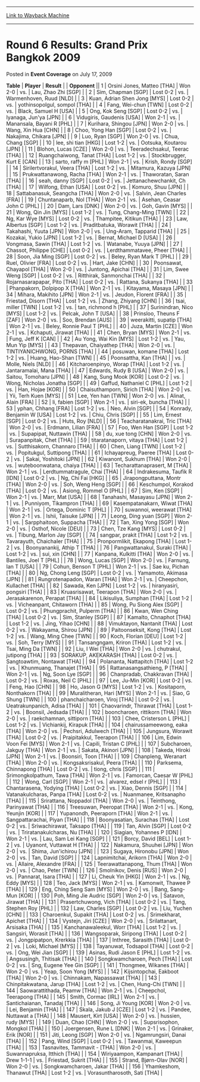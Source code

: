 
---
[Link to Wayback Machine](https://web.archive.org/web/20211022073746/https://magic.wizards.com/en/articles/archive/event-coverage/round-6-results-grand-prix-bangkok-2009-2009-07-17)

[_metadata_:description]:- "TablePlayerResult Opponent 1Orsini Jones, Matteo [THA]Won 2-0vs.Lau, Zhao Zhi [SGP] 2Sim, Chapman [SGP]Lost 0-2vs.Warmenhoven, Ruud [NLD] 3Kuan, Adrian Shen Jong [MYS]Lost 0-2vs.yothinsopolgul, sompol [THA] 4Fang, Wei-chun [TWN]Lost 0-2vs.Black, Samuel H [USA] 5Ong, Kok Seng [SGP]Lost 0-2vs.Iyanaga, Jun'ya [JPN] 6Vidugiris, Gaudenis [USA]Won 2-1vs.Manansala, Bayani R [PHL]"
[_metadata_:generator]:- "Drupal 7 (http://drupal.org)"
[_metadata_:node]:- "442841"
[_metadata_:publish_date]:- "2009-07-17"
[_metadata_:source]:- "div-main-content"
[_metadata_:title]:- "Round 6 Results: Grand Prix Bangkok 2009"
[_metadata_:wayback_capture_timestamp]:- "2021-10-22 07:37:46"
[_metadata_:wayback_raw_url]:- "https://web.archive.org/web/20211022073746id_/https://magic.wizards.com/en/articles/archive/event-coverage/round-6-results-grand-prix-bangkok-2009-2009-07-17"
[_metadata_:wayback_url]:- "https://magic.wizards.com/en/articles/archive/event-coverage/round-6-results-grand-prix-bangkok-2009-2009-07-17"
---


Round 6 Results: Grand Prix Bangkok 2009
========================================



 Posted in **Event Coverage**
 on July 17, 2009 












 **Table** | **Player** | **Result** |  | **Opponent** ||  1 | Orsini Jones, Matteo [THA] | Won 2-0 | vs. | Lau, Zhao Zhi [SGP] |
|  2 | Sim, Chapman [SGP] | Lost 0-2 | vs. | Warmenhoven, Ruud [NLD] |
|  3 | Kuan, Adrian Shen Jong [MYS] | Lost 0-2 | vs. | yothinsopolgul, sompol [THA] |
|  4 | Fang, Wei-chun [TWN] | Lost 0-2 | vs. | Black, Samuel H [USA] |
|  5 | Ong, Kok Seng [SGP] | Lost 0-2 | vs. | Iyanaga, Jun'ya [JPN] |
|  6 | Vidugiris, Gaudenis [USA] | Won 2-1 | vs. | Manansala, Bayani R [PHL] |
|  7 | Kurihara, Shingou [JPN] | Won 2-0 | vs. | Wang, Xin Hua [CHN] |
|  8 | Choo, Yong Han [SGP] | Lost 0-2 | vs. | Nakajima, Chikara [JPN] |
|  9 | Luo, Ryan [SGP] | Won 2-0 | vs. | Chua, Chang [SGP] |
|  10 | lee, shi tian [HKG] | Lost 1-2 | vs. | Ootsuka, Koutarou [JPN] |
|  11 | Blohon, Lucas [CZE] | Won 2-0 | vs. | Teeradechsakul, Teerac [THA] |
|  12 | Ruangchaiwong, Tanat [THA] | Lost 1-2 | vs. | Stockbrugger, Kurt E [CAN] |
|  13 | sarto, raffy m [PHL] | Won 2-1 | vs. | Krish, Rondy [SGP] |
|  14 | Sirilertvorakul, Veera [THA] | Lost 1-2 | vs. | Mitamura, Kazuya [JPN] |
|  15 | Prukwattanawong, Racha [THA] | Won 2-1 | vs. | Thaworatan, Saran [THA] |
|  16 | seah, danny [SGP] | Lost 0-2 | vs. | Jettanachewchankit, Ch [THA] |
|  17 | Wilfong, Ethan [USA] | Lost 0-2 | vs. | Komuro, Shuu [JPN] |
|  18 | Sattabanasuk, Seangcha [THA] | Won 2-0 | vs. | Salvin, Jean Charles [FRA] |
|  19 | Chuntanaparb, Nol [THA] | Won 2-1 | vs. | Asehan, Ceasar John C [PHL] |
|  20 | Dam, Lars [DNK] | Won 2-0 | vs. | Goh, Gavin [MYS] |
|  21 | Wong, Qin Jin [MYS] | Lost 1-2 | vs. | Tung, Chang-Ming [TWN] |
|  22 | Ng, Kar Wye [MYS] | Lost 0-2 | vs. | Thampitee, Kitikun [THA] |
|  23 | Law, Albertus [SGP] | Lost 1-2 | vs. | Praditbatuka, Worawit [THA] |
|  24 | Takahashi, Yuuta [JPN] | Won 2-0 | vs. | Ung-Aram, Tapparid [THA] |
|  25 | Kozakai, Yukio [JPN] | Lost 1-2 | vs. | Bernat, Michael D [USA] |
|  26 | Vongmasa, Sawin [THA] | Lost 1-2 | vs. | Watanabe, Yuuya [JPN] |
|  27 | Chassot, Philippe [CHE] | Lost 0-2 | vs. | Lerdthammatavee, Pheer [THA] |
|  28 | Soon, Jia Ming [SGP] | Lost 0-2 | vs. | Beley, Ryan Mark T [PHL] |
|  29 | Ruel, Olivier [FRA] | Lost 0-2 | vs. | Hart, Jake [CHN] |
|  30 | Poonsawat, Chayapol [THA] | Won 2-0 | vs. | Juntong, Apichai [THA] |
|  31 | Lim, Swee Weng [SGP] | Lost 0-2 | vs. | Ritthirak, Sanmonchai [THA] |
|  32 | Rojarnasarapapar, Pito [THA] | Lost 0-2 | vs. | Rattana, Sukanya [THA] |
|  33 | Phanpakorn, Dolpipop X [THA] | Won 2-1 | vs. | Kitayama, Masaya [JPN] |
|  34 | Mihara, Makihito [JPN] | Won 2-1 | vs. | Jeudon, Florent [FRA] |
|  35 | Friestad, Disorn [THA] | Lost 1-2 | vs. | Zhang, Zhiyang [CHN] |
|  36 | tsai, miller [TWN] | Lost 1-2 | vs. | tan, richmond h [PHL] |
|  37 | Surinindran, Nico [MYS] | Lost 1-2 | vs. | Pelcak, John T [USA] |
|  38 | Prinsloo, Theuns F [ZAF] | Won 2-0 | vs. | Soo, Brendan [AUS] |
|  39 | weerakitti, supatip [THA] | Won 2-1 | vs. | Beley, Ronnie Paul T [PHL] |
|  40 | Juza, Martin [CZE] | Won 2-1 | vs. | Kchaputi, Jirawat [THA] |
|  41 | Chen, Bryan [MYS] | Won 2-1 | vs. | Fung, Jeff K [CAN] |
|  42 | Au Yong, Wai Kin [MYS] | Lost 1-2 | vs. | Yau, Mun Yip [MYS] |
|  43 | Thepavan, Chaiyathep [THA] | Won 2-0 | vs. | TINTIYANICHWONG, PORNS [THA] |
|  44 | posuwan, komane [THA] | Lost 1-2 | vs. | Huang, Hao-Shan [TWN] |
|  45 | Poonsattha, Kan [THA] |  | vs. | Molle, Niels [NLD] |
|  46 | Kitcharoenpinyo, Worap [THA] | Lost 1-2 | vs. | Jantaramalai, Mana [THA] |
|  47 | Edwards, Rudy B [USA] | Won 2-0 | vs. | Saitou, Tomoharu [JPN] |
|  48 | Kang, Sung Mook [KOR] | Lost 0-2 | vs. | Wong, Nicholas Jonatha [SGP] |
|  49 | Gaffud, Nathaniel C [PHL] | Lost 1-2 | vs. | Han, Hojae [KOR] |
|  50 | Chaisuthamporn, Sirich [THA] | Won 2-0 | vs. | Yii, Terh Kuen [MYS] |
|  51 | Lee, Yen han [TWN] | Won 2-0 | vs. | Alinat, Alain [FRA] |
|  52 | li, fabien [SGP] | Won 2-1 | vs. | siri-ek, buncha [THA] |
|  53 | yphan, Chhang [FRA] | Lost 1-2 | vs. | Neo, Alvin [SGP] |
|  54 | Konrady, Benjamin W [USA] | Lost 1-2 | vs. | Chiu, Chris [SGP] |
|  55 | Lim, Ernest [SGP] | Lost 0-2 | vs. | Huts, Roy [NLD] |
|  56 | Teacharatanakrai, Tric [THA] | Won 2-0 | vs. | Erdmann, Lilian [FRA] |
|  57 | Foo, Wen Han [SGP] | Lost 1-2 | vs. | Supapipat, Nuttawin [THA] |
|  58 | du, xue tong [CHN] | Won 2-0 | vs. | Surapanpitak, Chet [THA] |
|  59 | titaratanaporn, vitaya [THA] | Lost 1-2 | vs. | Sutthisakorn, Channaro [THA] |
|  60 | Chen, Liang [TWN] | Lost 1-2 | vs. | Popitukgul, Suttipong [THA] |
|  61 | Ichayapreug, Paeree [THA] | Lost 0-2 | vs. | Sakai, Yoshitoki [JPN] |
|  62 | Kiwanont, Sukhum [THA] | Won 2-0 | vs. | wuteboonwatana, chaiya [THA] |
|  63 | Techarattanaprasert, M [THA] | Won 2-1 | vs. | Lerdtummatragule, Chai [THA] |
|  64 | Indrakesuma, Taufik R [IDN] | Lost 0-2 | vs. | Ng, Chi Fai [HKG] |
|  65 | Jirapongputtana, Montr [THA] | Won 2-0 | vs. | Soh, Weng Heng [SGP] |
|  66 | Keschumpol, Korakod [THA] | Lost 0-2 | vs. | Asiong, Rommel O [PHL] |
|  67 | Sim, Ken [SGP] | Won 2-1 | vs. | Marr, Mat [USA] |
|  68 | Tanahashi, Masayasu [JPN] | Won 2-1 | vs. | Punniyom, Tikampron [THA] |
|  69 | Kasempatanakarn, Wiwat [THA] | Won 2-1 | vs. | Ortega, Dominic T [PHL] |
|  70 | suwannoi, weerawat [THA] | Won 2-1 | vs. | Ishii, Taisuke [JPN] |
|  71 | Leong, Ding yuan [SGP] | Won 2-1 | vs. | Sarpphaitoon, Suppacha [THA] |
|  72 | Tan, Xing Yong [SGP] | Won 2-0 | vs. | Osthof, Nicole [DEU] |
|  73 | Chen, Tze Kang [MYS] | Lost 0-2 | vs. | Tibung, Marlon Jay [SGP] |
|  74 | sangpar, prakit [THA] | Lost 1-2 | vs. | Tavarayuth, Chaichaler [THA] |
|  75 | Pronpormlikit, Ekapong [THA] | Lost 1-2 | vs. | Boonyanankij, Athip T [THA] |
|  76 | Pangwattanakul, Suraki [THA] | Lost 1-2 | vs. | sui, xin [CHN] |
|  77 | Kanpana, Kulkitti [THA] | Won 2-0 | vs. | Bantiles, Joel T [PHL] |
|  78 | Wong, Lucas [SGP] | Won 2-0 | vs. | Farnung, Ian T [USA] |
|  79 | Cohun, Benson T [PHL] | Won 2-1 | vs. | Sae ku, Pichan [THA] |
|  80 | Ng, Chong Leng [SGP] | Lost 0-2 | vs. | Yamamoto, Akimasa [JPN] |
|  81 | Rungrotenapadon, Waran [THA] | Won 2-1 | vs. | Cheepchon, Kullachet [THA] |
|  82 | Sawada, Ken [JPN] | Lost 1-2 | vs. | hiranyasiri, pongsiri [THA] |
|  83 | Kruasrisawat, Teerapon [THA] | Won 2-0 | vs. | Jerasakarenon, Perapat [THA] |
|  84 | Likisuliya, Sumphan [THA] | Lost 1-2 | vs. | Vicheanpant, Chitaworn [THA] |
|  85 | Wong, Pu Siong Alex [SGP] | Lost 0-2 | vs. | Phungprachit, Pulperm [THA] |
|  86 | Kwan, Wen Ching [THA] | Lost 0-2 | vs. | Sim, Stanley [SGP] |
|  87 | Kamalto, Chnaphot [THA] | Lost 1-2 | vs. | Jing, Yihao [CHN] |
|  88 | Vimuktayon, Nantanit [THA] | Lost 0-2 | vs. | Wakayama, Shirou [JPN] |
|  89 | Paitoonseksit, Kong [THA] | Lost 1-2 | vs. | Wang, Ming Chee [TWN] |
|  90 | Koch, Florian [DEU] | Lost 1-2 | vs. | Soh, Terry [MYS] |
|  91 | Tansangngam, Kriron [THA] | Lost 1-2 | vs. | Tsai, Ming Da [TWN] |
|  92 | Liu, I Wei [THA] | Won 2-0 | vs. | chutrakul, jutipong [THA] |
|  93 | SORAKUP, AKEKARASH [THA] | Lost 0-2 | vs. | Sangtoawtim, Nontawat [THA] |
|  94 | Polananta, Nattapitch [THA] | Lost 1-2 | vs. | Khunmuang, Thanajet [THA] |
|  95 | Rattanasangsathieng, P [THA] | Won 2-1 | vs. | Ng, Soon Lye [SGP] |
|  96 | Chanpradab, Chakkravan [THA] | Lost 0-2 | vs. | Roxas, Neil C [PHL] |
|  97 | Lee, Ju-Min [KOR] | Lost 0-2 | vs. | Feng, Hao [CHN] |
|  98 | Ho, Jason G [MYS] | Lost 1-2 | vs. | Kositaporn, Nonthakorn [THA] |
|  99 | Muralitheran, Hari [MYS] | Won 2-1 | vs. | Siao, G Shung [TWN] |
| 100 | phanchaicharoen, Viroj [THA] | Lost 0-2 | vs. | Ueatrakunpanich, Adisa [THA] |
| 101 | Chaovarindr, Thirawat [THA] | Lost 1-2 | vs. | Boonsil, Jedsada [THA] |
| 102 | booncharoen, rittikorn [THA] | Won 2-0 | vs. | raekchamnan, sittiporn [THA] |
| 103 | Chee, Cristerson L [PHL] | Lost 1-2 | vs. | Vichiankij, Kirapuk [THA] |
| 104 | chairussameewong, eaka [THA] | Won 2-0 | vs. | Pechsri, Adulwech [THA] |
| 105 | Jungsura, Worawit [THA] | Lost 0-2 | vs. | Praipitakkul, Teerapon [THA] |
| 106 | Lim, Edwin Voon Fei [MYS] | Won 2-1 | vs. | Capili, Tristan C [PHL] |
| 107 | Subcharoen, Jakguy [THA] | Won 2-1 | vs. | Sakata, Akinori [JPN] |
| 108 | Takeda, Hiroki [JPN] | Won 2-1 | vs. | Boonsiri, Toon [THA] |
| 109 | Chanpleng, Weranart [THA] | Won 2-0 | vs. | Kongsaksrisakul, Peera [THA] |
| 110 | Parksema, Chinnapong [THA] | Lost 0-2 | vs. | tiong, chris [SGP] |
| 111 | Srimongkolpathum, Tawa [THA] | Won 2-1 | vs. | Famorcan, Caesar W [PHL] |
| 112 | Wong, Carl [SGP] | Won 2-1 | vs. | alvarez, edsel r [PHL] |
| 113 | Chantarasena, Yodying [THA] | Lost 0-2 | vs. | Xiao, Dennis [SGP] |
| 114 | Vatanakulcharas, Panpa [THA] | Lost 0-2 | vs. | Nuanmanee, Kritsanapho [THA] |
| 115 | Srirattana, Noppadol [THA] | Won 2-0 | vs. | Teinthong, Parinyawat [THA] |
| 116 | Treesuwan, Peeropat [THA] | Won 2-1 | vs. | Kong, Yeunjin [KOR] |
| 117 | Yupanondh, Peeraporn [THA] | Won 2-1 | vs. | Sangpattarachai, Piyan [THA] |
| 118 | Boonyasatian, Surachas [THA] | Lost 0-2 | vs. | Sriwachirawat, Taksapo [THA] |
| 119 | Tan, Alvin [SGP] | Lost 0-2 | vs. | Triratanakulcharas, Nu [THA] |
| 120 | Siagian, Yohannes P [IDN] | Won 2-1 | vs. | Lau, Sam Lei Kang [SGP] |
| 121 | Borcy, David [BEL] | Lost 1-2 | vs. | Uyanont, Vuttawat H [THA] |
| 122 | Nakamura, Shuuhei [JPN] | Won 2-0 | vs. | Shima, Jun'ichirou [JPN] |
| 123 | Sugaya, Hironobu [JPN] | Won 2-0 | vs. | Tan, David [SGP] |
| 124 | Lapnimitchai, Arikorn [THA] | Won 2-0 | vs. | Allaire, Alexandre [FRA] |
| 125 | Teerawattanapong, Thum [THA] | Won 2-0 | vs. | Chao, Peter [TWN] |
| 126 | Smolnikov, Denis [RUS] | Won 2-0 | vs. | Pannarat, Isara [THA] |
| 127 | Li, Cheuk Yin [HKG] | Won 2-1 | vs. | Ng, Eddy [MYS] |
| 128 | Teo, Jack [MYS] | Won 2-1 | vs. | Kamonwit, Thawee P [THA] |
| 129 | Eng, Ching Seng Sam [MYS] | Won 2-0 | vs. | Bang, Sang-Mun [KOR] |
| 130 | Poh, Ming Jie Audric [SGP] | Won 2-0 | vs. | Satavon, Jirawat [THA] |
| 131 | Prasertchuwong, Vich [THA] | Lost 0-2 | vs. | Tang, Stephen Roy [PHL] |
| 132 | Law, Charles [SGP] | Lost 0-2 | vs. | Liu, Yuchen [CHN] |
| 133 | Charoenkul, Supakit [THA] | Lost 0-2 | vs. | Srimekharat, Apichet [THA] |
| 134 | Vystejn, Jiri [CZE] | Won 2-0 | vs. | Srilattanart, Arsisaka [THA] |
| 135 | Kanchanawaleekul, Worr [THA] | Lost 1-2 | vs. | Sangsiri, Worasit [THA] |
| 136 | Wangsoparak, Siripong [THA] | Lost 0-2 | vs. | Jongpipatpon, Krerkkia [THA] |
| 137 | Inthree, Sarasith [THA] | Lost 0-2 | vs. | Loki, Michael [MYS] |
| 138 | Tayanuwat, Todsapol [THA] | Lost 0-2 | vs. | Ong, Wei Jian [SGP] |
| 139 | Asinas, Rudi Jason E [PHL] | Lost 1-2 | vs. | Angsusingh, Thitisak [THA] |
| 140 | Songkwamcharoen, Pech [THA] | Lost 0-2 | vs. | Sng, Eugene Yee Gin [SGP] |
| 141 | Thongmee, Wikanes [THA] | Won 2-0 | vs. | Yeap, Soon Yong [MYS] |
| 142 | Kijsintopchai, Eakboot [THA] | Won 2-0 | vs. | Chinnakam, Napassawat [THA] |
| 143 | Chinpitakwatana, Jarup [THA] | Lost 1-2 | vs. | Chen, Hung-Chi [TWN] |
| 144 | Saowarattithada, Peamw [THA] | Won 2-1 | vs. | Cheepchol, Teerapong [THA] |
| 145 | Smith, Cormac [IRL] | Won 2-1 | vs. | Santichaianan, Tanadaj [THA] |
| 146 | Song, Ji Young [KOR] | Won 2-0 | vs. | Lei, Benjamin [THA] |
| 147 | Skala, Jakub J [CZE] | Lost 1-2 | vs. | Pandee, Nuttawat a [THA] |
| 148 | Mausert, Kirt [USA] | Won 2-0 | vs. | hussien, rudy [MYS] |
| 149 | Duan, Chao [CHN] | Won 2-0 | vs. | Supsrisophon, Mongkol [THA] |
| 150 | Joergensen, Rune L [DNK] | Won 2-1 | vs. | Grinaker, Erik [NOR] |
| 151 | Jiti, Leong [SGP] | Won 2-0 | vs. | Ngamrungsiri, Danai [THA] |
| 152 | Pang, Wind [SGP] | Lost 0-2 | vs. | Tawanmai, Kaweepun [THA] |
| 153 | Tasnavites, Tammavit - [THA] | Won 2-0 | vs. | Suwannapruksa, Itthich [THA] |
| 154 | Wiriyaampon, Kampanart [THA] | Drew 1-1-1 | vs. | Friestad, Sukrit [THA] |
| 155 | Strand, Bjørn-Olav [NOR] | Won 2-0 | vs. | Songkwamcharoen, Jakar [THA] |
| 156 | Yhamkeshom, Thanawut [THA] | Lost 1-2 | vs. | Vorasuntharosoth, Sati [THA] |







